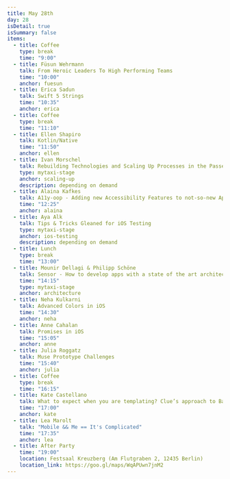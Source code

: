 ```yaml
---
title: May 28th
day: 28
isDetail: true
isSummary: false
items:
  - title: Coffee
    type: break
    time: "9:00"
  - title: Füsun Wehrmann
    talk: From Heroic Leaders To High Performing Teams
    time: "10:00"
    anchor: fuesun
  - title: Erica Sadun
    talk: Swift 5 Strings
    time: "10:35"
    anchor: erica
  - title: Coffee
    type: break
    time: "11:10"
  - title: Ellen Shapiro
    talk: Kotlin/Native
    time: "11:50"
    anchor: ellen
  - title: Ivan Morschel
    talk: Rebuilding Technologies and Scaling Up Processes in the Passenger Tribe at mytaxi
    type: mytaxi-stage
    anchor: scaling-up
    description: depending on demand
  - title: Alaina Kafkes
    talk: A11y-oop - Adding new Accessibility Features to not-so-new Apps
    time: "12:25"
    anchor: alaina
  - title: Aya Alk
    talk: Tips & Tricks Gleaned for iOS Testing
    type: mytaxi-stage
    anchor: ios-testing
    description: depending on demand
  - title: Lunch
    type: break
    time: "13:00"
  - title: Mounir Dellagi & Philipp Schöne
    talk: Sensor - How to develop apps with a state of the art architecture (2h workshop)
    time: "14:15"
    type: mytaxi-stage
    anchor: architecture
  - title: Neha Kulkarni
    talk: Advanced Colors in iOS
    time: "14:30"
    anchor: neha
  - title: Anne Cahalan
    talk: Promises in iOS
    time: "15:05"
    anchor: anne
  - title: Julia Roggatz
    talk: Muse Prototype Challenges
    time: "15:40"
    anchor: julia
  - title: Coffee
    type: break 
    time: "16:15"
  - title: Kate Castellano
    talk: What to expect when you are templating? Clue’s approach to Backend Driven UIs
    time: "17:00"
    anchor: kate
  - title: Lea Marolt
    talk: "Mobile && Me == It's Complicated"
    time: "17:35"
    anchor: lea
  - title: After Party
    time: "19:00"
    location: Festsaal Kreuzberg (Am Flutgraben 2, 12435 Berlin)
    location_link: https://goo.gl/maps/WqAPUwn7jnM2
---
```


